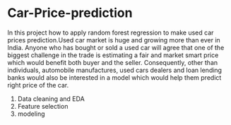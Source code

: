 #  Car-Price-prediction
In this project how to apply random forest regression to make used car prices prediction.Used car market is huge and growing more than ever in India. Anyone who has bought or sold a used car will agree that one of the biggest challenge in the trade is estimating a fair and market smart price which would benefit both buyer and the seller. Consequently, other than individuals, automobile manufactures, used cars dealers and loan lending banks would also be interested in a model which would help them predict right price of the car.

1. Data cleaning and EDA
2. Feature selection
3. modeling
